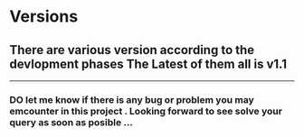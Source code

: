# Versions

## There are various version according to the devlopment phases The Latest of them all is v1.1

<hr>

### DO let me know if there is any bug or problem you may emcounter in this project . Looking forward to see solve your query as soon as posible ...

